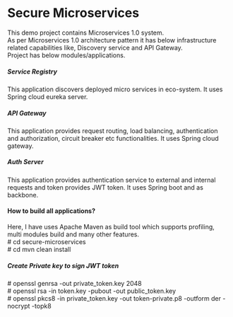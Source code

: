 # Secure Microservices
This demo project contains Microservices 1.0 system.
<br/>
As per Microservices 1.0 architecture pattern it has below infrastructure related capabilities like, Discovery service and API Gateway.
<br/>
Project has below modules/applications.<br/>

##### Service Registry
This application discovers deployed micro services in eco-system. It uses Spring cloud eureka server.
<br/>
##### API Gateway
This application provides request routing, load balancing, authentication and authorization, circuit breaker etc functionalities. It uses Spring cloud gateway.
<br/>
##### Auth Server
This application provides authentication service to external and internal requests and token provides JWT token. It uses Spring boot and as backbone.
<br/>
#### How to build all applications?

Here, I have uses Apache Maven as build tool which supports profiling, multi modules build and many other features.
<br/>
\# cd secure-microservices <br/>
\# cd mvn clean install

##### Create Private key to sign JWT token

\# openssl genrsa -out private_token.key 2048<br/>
\# openssl rsa -in token.key -pubout -out public_token.key<br/>
\# openssl pkcs8 -in private_token.key -out token-private.p8 -outform der -nocrypt -topk8
